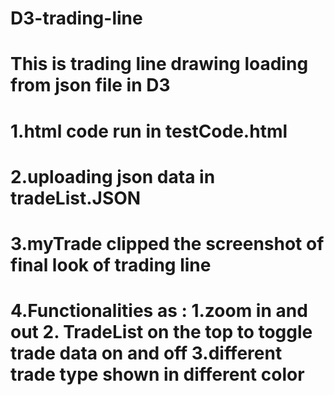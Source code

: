 # D3-trading-line

# This is trading line drawing loading from json file in D3

# 1.html code run in testCode.html 
# 2.uploading json data in tradeList.JSON
# 3.myTrade clipped the screenshot of final look of trading line
# 4.Functionalities as : 1.zoom in and out 2. TradeList on the top to toggle trade data on and off 3.different trade type shown in different color 

